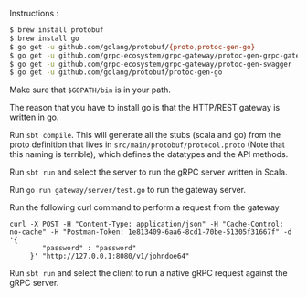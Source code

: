 Instructions : 

```bash
$ brew install protobuf 
$ brew install go
$ go get -u github.com/golang/protobuf/{proto,protoc-gen-go}
$ go get -u github.com/grpc-ecosystem/grpc-gateway/protoc-gen-grpc-gateway
$ go get -u github.com/grpc-ecosystem/grpc-gateway/protoc-gen-swagger
$ go get -u github.com/golang/protobuf/protoc-gen-go
```

Make sure that `$GOPATH/bin` is in your path. 

The reason that you have to install go is that the HTTP/REST gateway is 
written in go. 

Run `sbt compile`. This will generate all the stubs (scala and go) from the proto definition 
that lives in `src/main/protobuf/protocol.proto` (Note that this naming is terrible),
which defines the datatypes and the API methods. 

Run `sbt run` and select the server to run the gRPC server written in Scala. 

Run `go run gateway/server/test.go` to run the gateway server. 

Run the following curl command to perform a request from the gateway

```
curl -X POST -H "Content-Type: application/json" -H "Cache-Control: no-cache" -H "Postman-Token: 1e813409-6aa6-8cd1-70be-51305f31667f" -d '{
     	"password" : "password"
     }' "http://127.0.0.1:8080/v1/johndoe64"
```

Run `sbt run` and select the client to run a native gRPC request against the gRPC server. 

